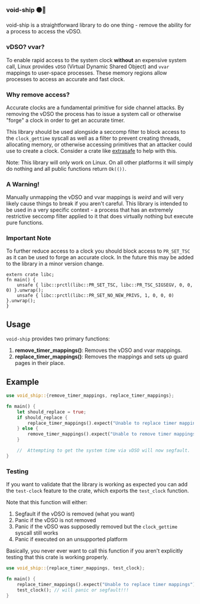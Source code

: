 ### void-ship ⚫🚀

void-ship is a straightforward library to do one thing - remove the ability for a process to access the vDSO.

### vDSO? vvar?

To enable rapid access to the system clock **without** an expensive system call, Linux provides `vDSO` (Virtual Dynamic
Shared Object) and `vvar` mappings to user-space processes. These memory regions allow processes to access an accurate
and fast clock.

### Why remove access?

Accurate clocks are a fundamental primitive for side channel attacks. By removing the vDSO the process has to issue
a system call or otherwise "forge" a clock in order to get an accurate timer.

This library should be used alongside a seccomp filter to block access to the `clock_gettime` syscall as well
as a filter to prevent creating threads, allocating memory, or otherwise accessing primitives that an attacker
could use to create a clock. Consider a crate like [extrasafe](https://crates.io/crates/extrasafe) to help with this.

Note: This library will only work on Linux. On all other platforms it will simply do nothing and all
public functions return `Ok(())`.

### A Warning!

Manually unmapping the vDSO and vvar mappings is *weird* and will very likely cause things to break if you aren't
careful.
This library is intended to be used in a very specific context - a process that has an extremely restrictive seccomp
filter
applied to it that does virtually nothing but execute pure functions.

### Important Note
To further reduce access to a clock you should block access to `PR_SET_TSC` as it can be used to forge an accurate clock. In the future this may be added to the library in a minor version change.
```
extern crate libc;
fn main() {
    unsafe { libc::prctl(libc::PR_SET_TSC, libc::PR_TSC_SIGSEGV, 0, 0, 0) }.unwrap();
    unsafe { libc::prctl(libc::PR_SET_NO_NEW_PRIVS, 1, 0, 0, 0) }.unwrap();
}
```
## Usage

`void-ship` provides two primary functions:

1. **remove_timer_mappings()**: Removes the vDSO and vvar mappings.
2. **replace_timer_mappings()**: Removes the mappings and sets up guard pages in their place.

## Example

```rust
use void_ship::{remove_timer_mappings, replace_timer_mappings};

fn main() {
    let should_replace = true;
    if should_replace {
        replace_timer_mappings().expect("Unable to replace timer mappings");
    } else {
        remove_timer_mappings().expect("Unable to remove timer mappings");
    }

    //  Attempting to get the system time via vDSO will now segfault.
}
```

### Testing

If you want to validate that the library is working as expected you can add the `test-clock` feature to the crate,
which exports the `test_clock` function.

Note that this function will either:

1. Segfault if the vDSO is removed (what you want)
2. Panic if the vDSO is not removed
3. Panic if the vDSO was supposedly removed but the `clock_gettime` syscall still works
4. Panic if executed on an unsupported platform

Basically, you never ever want to call this function if you aren't explicitly testing that this crate is
working properly.

```rust
use void_ship::{replace_timer_mappings, test_clock};

fn main() {
    replace_timer_mappings().expect("Unable to replace timer mappings");
    test_clock(); // will panic or segfault!!!
}
```
